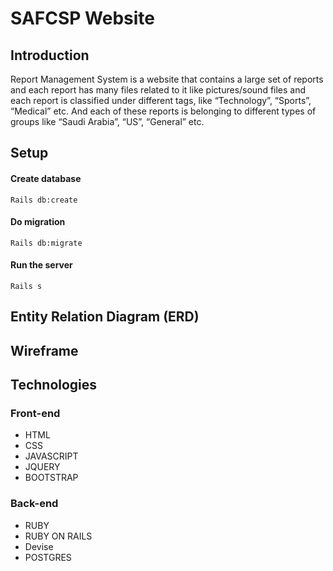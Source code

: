 # SAFCSP Website

## Introduction
Report Management System is a website that contains a large set of reports and each report has many files related to it like pictures/sound files and each report is classified under different tags, like “Technology”, “Sports”, “Medical” etc. And each of these reports is belonging to different types of groups like “Saudi Arabia”, “US”, “General” etc.



## Setup
#### Create database 
``` Rails db:create ```
#### Do migration
```Rails db:migrate ```
#### Run the server
``` Rails s ```

## Entity Relation Diagram (ERD)


## Wireframe


## Technologies
### Front-end
- HTML
- CSS
- JAVASCRIPT
- JQUERY
- BOOTSTRAP
### Back-end
- RUBY
- RUBY ON RAILS
- Devise
- POSTGRES


